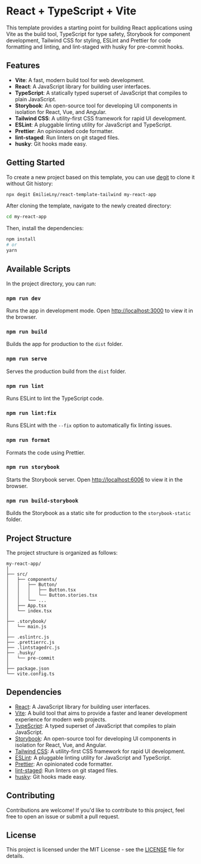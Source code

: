 # React + TypeScript + Vite

This template provides a starting point for building React applications using Vite as the build tool, TypeScript for type safety, Storybook for component development, Tailwind CSS for styling, ESLint and Prettier for code formatting and linting, and lint-staged with husky for pre-commit hooks.

## Features

- **Vite**: A fast, modern build tool for web development.
- **React**: A JavaScript library for building user interfaces.
- **TypeScript**: A statically typed superset of JavaScript that compiles to plain JavaScript.
- **Storybook**: An open-source tool for developing UI components in isolation for React, Vue, and Angular.
- **Tailwind CSS**: A utility-first CSS framework for rapid UI development.
- **ESLint**: A pluggable linting utility for JavaScript and TypeScript.
- **Prettier**: An opinionated code formatter.
- **lint-staged**: Run linters on git staged files.
- **husky**: Git hooks made easy.

## Getting Started

To create a new project based on this template, you can use [degit](https://github.com/Rich-Harris/degit) to clone it without Git history:

```bash
npx degit EmilieLny/react-template-tailwind my-react-app
```

After cloning the template, navigate to the newly created directory:

```bash
cd my-react-app
```

Then, install the dependencies:

```bash
npm install
# or
yarn
```

## Available Scripts

In the project directory, you can run:

### `npm run dev`

Runs the app in development mode.
Open [http://localhost:3000](http://localhost:3000) to view it in the browser.

### `npm run build`

Builds the app for production to the `dist` folder.

### `npm run serve`

Serves the production build from the `dist` folder.

### `npm run lint`

Runs ESLint to lint the TypeScript code.

### `npm run lint:fix`

Runs ESLint with the `--fix` option to automatically fix linting issues.

### `npm run format`

Formats the code using Prettier.

### `npm run storybook`

Starts the Storybook server.
Open [http://localhost:6006](http://localhost:6006) to view it in the browser.

### `npm run build-storybook`

Builds the Storybook as a static site for production to the `storybook-static` folder.

## Project Structure

The project structure is organized as follows:

```
my-react-app/
│
├── src/
│   ├── components/
│   │   ├── Button/
│   │   │   ├── Button.tsx
│   │   │   └── Button.stories.tsx
│   │   └── ...
│   ├── App.tsx
│   └── index.tsx
│
├── .storybook/
│   └── main.js
│
├── .eslintrc.js
├── .prettierrc.js
├── .lintstagedrc.js
├── .husky/
│   └── pre-commit
│
├── package.json
└── vite.config.ts
```

## Dependencies

- [React](https://reactjs.org/): A JavaScript library for building user interfaces.
- [Vite](https://vitejs.dev/): A build tool that aims to provide a faster and leaner development experience for modern web projects.
- [TypeScript](https://www.typescriptlang.org/): A typed superset of JavaScript that compiles to plain JavaScript.
- [Storybook](https://storybook.js.org/): An open-source tool for developing UI components in isolation for React, Vue, and Angular.
- [Tailwind CSS](https://tailwindcss.com/): A utility-first CSS framework for rapid UI development.
- [ESLint](https://eslint.org/): A pluggable linting utility for JavaScript and TypeScript.
- [Prettier](https://prettier.io/): An opinionated code formatter.
- [lint-staged](https://github.com/okonet/lint-staged): Run linters on git staged files.
- [husky](https://github.com/typicode/husky): Git hooks made easy.

## Contributing

Contributions are welcome! If you'd like to contribute to this project, feel free to open an issue or submit a pull request.

## License

This project is licensed under the MIT License - see the [LICENSE](LICENSE) file for details.

